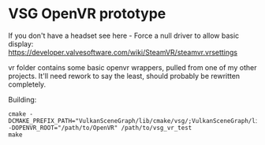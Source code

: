 # VSG OpenVR prototype

If you don't have a headset see here - Force a null driver to allow basic display:
https://developer.valvesoftware.com/wiki/SteamVR/steamvr.vrsettings

vr folder contains some basic openvr wrappers, pulled from one of my other projects. It'll need rework to say the least, should probably be rewritten completely.

Building:
```
cmake -DCMAKE_PREFIX_PATH="VulkanSceneGraph/lib/cmake/vsg/;VulkanSceneGraph/lib/cmake/vsg_glslang"  -DOPENVR_ROOT="/path/to/OpenVR" /path/to/vsg_vr_test
make
```
